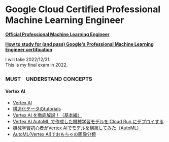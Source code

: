 # Google Cloud Certified Professional Machine Learning Engineer

**[Official Professional Machine Learning Engineer](https://cloud.google.com/certification/guides/machine-learning-engineer)**

**[How to study for (and pass) Google's Professional Machine Learning Engineer certification](https://www.linkedin.com/pulse/how-study-pass-googles-professional-machine-learning-engineer-siegel/)**

I will take 2022/12/31.<br>
This is my final exam in 2022.

### MUST　UNDERSTAND CONCEPTS

#### Vertex AI
- [Vertex AI](https://cloud.google.com/vertex-ai)
- [構造化データのtutorials](https://cloud.google.com/vertex-ai/docs/tutorials/tabular-automl)
- [Vertex AI を徹底解説！（基本編）](https://blog.g-gen.co.jp/entry/vertexai-explained)
- [Vertex AI AutoML で作成した機械学習モデルを Cloud Run にデプロイする](https://blog.g-gen.co.jp/entry/hosting-automl-model-on-cloudrun)
- [機械学習初心者がVertex AIでモデルを構築してみた（AutoML）](https://blog.g-gen.co.jp/entry/vertexai-automl-tabular)
- [AutoML(Vertex AI)でおもちゃの画像分類](https://blog.g-gen.co.jp/entry/vertexai-automl-image-classification)
